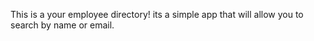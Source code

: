 This is a your employee directory! its a simple app that will allow you to search by name or email. 


